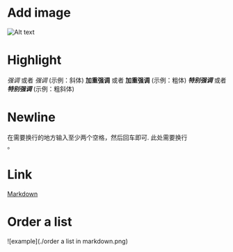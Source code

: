 # Add image
 ![Alt text](/path/to/img.jpg)
 
# Highlight
*强调* 或者 _强调_  (示例：斜体)
**加重强调** 或者 __加重强调__ (示例：粗体)
***特别强调*** 或者 ___特别强调___ (示例：粗斜体)

# Newline
在需要换行的地方输入至少两个空格，然后回车即可.
此处需要换行  
。

# Link
[Markdown](http://blog.csdn.net/zhaokaiqiang1992)

# Order a list
![example](./order a list in markdown.png)
